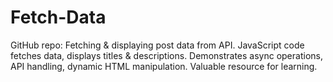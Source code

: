 # Fetch-Data
GitHub repo: Fetching &amp; displaying post data from API. JavaScript code fetches data, displays titles &amp; descriptions. Demonstrates async operations, API handling, dynamic HTML manipulation. Valuable resource for learning.
